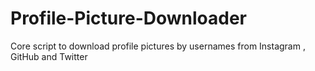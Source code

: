 # Profile-Picture-Downloader
Core script to download profile pictures by usernames from Instagram , GitHub and Twitter
